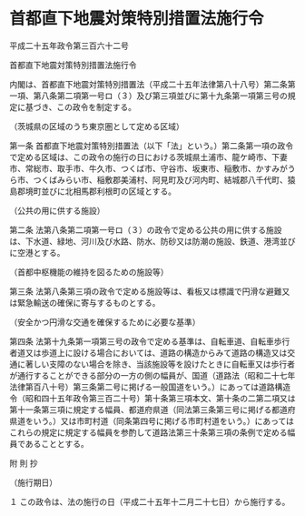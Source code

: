 # 首都直下地震対策特別措置法施行令

平成二十五年政令第三百六十二号

首都直下地震対策特別措置法施行令

内閣は、首都直下地震対策特別措置法（平成二十五年法律第八十八号）第二条第一項、第八条第二項第一号ロ（３）及び第三項並びに第十九条第一項第三号の規定に基づき、この政令を制定する。

（茨城県の区域のうち東京圏として定める区域）

第一条 首都直下地震対策特別措置法（以下「法」という。）第二条第一項の政令で定める区域は、この政令の施行の日における茨城県土浦市、龍ケ崎市、下妻市、常総市、取手市、牛久市、つくば市、守谷市、坂東市、稲敷市、かすみがうら市、つくばみらい市、稲敷郡美浦村、阿見町及び河内町、結城郡八千代町、猿島郡境町並びに北相馬郡利根町の区域とする。

（公共の用に供する施設）

第二条 法第八条第二項第一号ロ（３）の政令で定める公共の用に供する施設は、下水道、緑地、河川及び水路、防水、防砂又は防潮の施設、鉄道、港湾並びに空港とする。

（首都中枢機能の維持を図るための施設等）

第三条 法第八条第三項の政令で定める施設等は、看板又は標識で円滑な避難又は緊急輸送の確保に寄与するものとする。

（安全かつ円滑な交通を確保するために必要な基準）

第四条 法第十九条第一項第三号の政令で定める基準は、自転車道、自転車歩行者道又は歩道上に設ける場合においては、道路の構造からみて道路の構造又は交通に著しい支障のない場合を除き、当該施設等を設けたときに自転車又は歩行者が通行することができる部分の一方の側の幅員が、国道（道路法（昭和二十七年法律第百八十号）第三条第二号に掲げる一般国道をいう。）にあっては道路構造令（昭和四十五年政令第三百二十号）第十条第三項本文、第十条の二第二項又は第十一条第三項に規定する幅員、都道府県道（同法第三条第三号に掲げる都道府県道をいう。）又は市町村道（同条第四号に掲げる市町村道をいう。）にあってはこれらの規定に規定する幅員を参酌して道路法第三十条第三項の条例で定める幅員であることとする。

附 則 抄

（施行期日）

１ この政令は、法の施行の日（平成二十五年十二月二十七日）から施行する。
